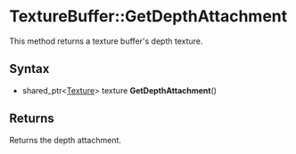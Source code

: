 # TextureBuffer::GetDepthAttachment

This method returns a texture buffer's depth texture.

## Syntax

- shared_ptr<[Texture](Texture.md)\> texture **GetDepthAttachment**()

## Returns

Returns the depth attachment.
